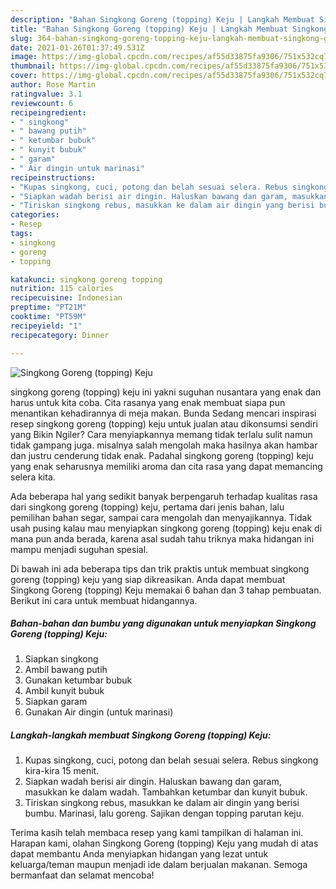 ```yaml
---
description: "Bahan Singkong Goreng (topping) Keju | Langkah Membuat Singkong Goreng (topping) Keju Yang Sempurna"
title: "Bahan Singkong Goreng (topping) Keju | Langkah Membuat Singkong Goreng (topping) Keju Yang Sempurna"
slug: 364-bahan-singkong-goreng-topping-keju-langkah-membuat-singkong-goreng-topping-keju-yang-sempurna
date: 2021-01-26T01:37:49.531Z
image: https://img-global.cpcdn.com/recipes/af55d33875fa9306/751x532cq70/singkong-goreng-topping-keju-foto-resep-utama.jpg
thumbnail: https://img-global.cpcdn.com/recipes/af55d33875fa9306/751x532cq70/singkong-goreng-topping-keju-foto-resep-utama.jpg
cover: https://img-global.cpcdn.com/recipes/af55d33875fa9306/751x532cq70/singkong-goreng-topping-keju-foto-resep-utama.jpg
author: Rose Martin
ratingvalue: 3.1
reviewcount: 6
recipeingredient:
- " singkong"
- " bawang putih"
- " ketumbar bubuk"
- " kunyit bubuk"
- " garam"
- " Air dingin untuk marinasi"
recipeinstructions:
- "Kupas singkong, cuci, potong dan belah sesuai selera. Rebus singkong kira-kira 15 menit."
- "Siapkan wadah berisi air dingin. Haluskan bawang dan garam, masukkan ke dalam wadah. Tambahkan ketumbar dan kunyit bubuk."
- "Tiriskan singkong rebus, masukkan ke dalam air dingin yang berisi bumbu. Marinasi, lalu goreng. Sajikan dengan topping parutan keju."
categories:
- Resep
tags:
- singkong
- goreng
- topping

katakunci: singkong goreng topping 
nutrition: 115 calories
recipecuisine: Indonesian
preptime: "PT21M"
cooktime: "PT59M"
recipeyield: "1"
recipecategory: Dinner

---
```



![Singkong Goreng (topping) Keju](https://img-global.cpcdn.com/recipes/af55d33875fa9306/751x532cq70/singkong-goreng-topping-keju-foto-resep-utama.jpg)


singkong goreng (topping) keju ini yakni suguhan nusantara yang enak dan harus untuk kita coba. Cita rasanya yang enak membuat siapa pun menantikan kehadirannya di meja makan.
Bunda Sedang mencari inspirasi resep singkong goreng (topping) keju untuk jualan atau dikonsumsi sendiri yang Bikin Ngiler? Cara menyiapkannya memang tidak terlalu sulit namun tidak gampang juga. misalnya salah mengolah maka hasilnya akan hambar dan justru cenderung tidak enak. Padahal singkong goreng (topping) keju yang enak seharusnya memiliki aroma dan cita rasa yang dapat memancing selera kita.

Ada beberapa hal yang sedikit banyak berpengaruh terhadap kualitas rasa dari singkong goreng (topping) keju, pertama dari jenis bahan, lalu pemilihan bahan segar, sampai cara mengolah dan menyajikannya. Tidak usah pusing kalau mau menyiapkan singkong goreng (topping) keju enak di mana pun anda berada, karena asal sudah tahu triknya maka hidangan ini mampu menjadi suguhan spesial.




Di bawah ini ada beberapa tips dan trik praktis untuk membuat singkong goreng (topping) keju yang siap dikreasikan. Anda dapat membuat Singkong Goreng (topping) Keju memakai 6 bahan dan 3 tahap pembuatan. Berikut ini cara untuk membuat hidangannya.

<!--inarticleads1-->

##### Bahan-bahan dan bumbu yang digunakan untuk menyiapkan Singkong Goreng (topping) Keju:

1. Siapkan  singkong
1. Ambil  bawang putih
1. Gunakan  ketumbar bubuk
1. Ambil  kunyit bubuk
1. Siapkan  garam
1. Gunakan  Air dingin (untuk marinasi)




<!--inarticleads2-->

##### Langkah-langkah membuat Singkong Goreng (topping) Keju:

1. Kupas singkong, cuci, potong dan belah sesuai selera. Rebus singkong kira-kira 15 menit.
1. Siapkan wadah berisi air dingin. Haluskan bawang dan garam, masukkan ke dalam wadah. Tambahkan ketumbar dan kunyit bubuk.
1. Tiriskan singkong rebus, masukkan ke dalam air dingin yang berisi bumbu. Marinasi, lalu goreng. Sajikan dengan topping parutan keju.




Terima kasih telah membaca resep yang kami tampilkan di halaman ini. Harapan kami, olahan Singkong Goreng (topping) Keju yang mudah di atas dapat membantu Anda menyiapkan hidangan yang lezat untuk keluarga/teman maupun menjadi ide dalam berjualan makanan. Semoga bermanfaat dan selamat mencoba!
